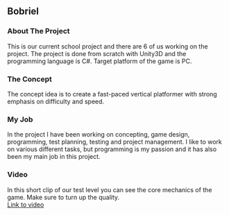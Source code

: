 ## Bobriel

### About The Project
This is our current school project and there are 6 of us working on the project. The project is done from scratch with Unity3D and the programming language is C#. Target platform of the game is PC.

### The Concept
The concept idea is to create a fast-paced vertical platformer with strong emphasis on difficulty and speed.

### My Job
In the project I have been working on concepting, game design, programming, test planning, testing and project management. I like to work on various different tasks, but programming is my passion and it has also been my main job in this project.

### Video
In this short clip of our test level you can see the core mechanics of the game. Make sure to turn up the quality.  
[Link to video](https://jamkstudent-my.sharepoint.com/:v:/g/personal/l5078_student_jamk_fi/EaMiw8whsE1Kk9L6fRI5DgMBBm3JNHX5GCXsA39E6d3rzA?e=aVepDC)
